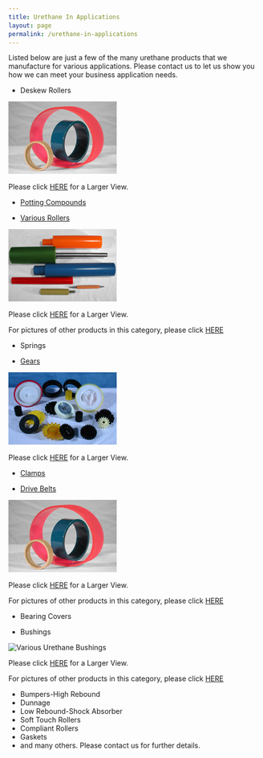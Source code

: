 ```yaml
---
title: Urethane In Applications
layout: page
permalink: /urethane-in-applications
---
```


Listed below are just a few of the many urethane products that we manufacture for various applications. Please contact us to let us show you how we can meet your business application needs.

- Deskew Rollers

![Urethane Deskew Rollers](img/ALL3.jpg)

Please click [HERE](img/ALL6.jpg) for a Larger View.

- [Potting Compounds](engineering-assistance#potting-compounds)

- [Various Rollers](urethane-drive-rollers)

![Various Urethane Rollers](img/ROLLERS3.jpg)

Please click [HERE](img/ROLLERS6.jpg) for a Larger View. 

For pictures of other products in this category, please click [HERE](/urethane-drive-rollers)

- Springs

- [Gears](urethane-gears)

![Various Urethane Machine Gears](img/SeGEARS.jpg)

Please click [HERE](img/eGEARS.jpg) for a Larger View.

- [Clamps](img/Clamps6_1.jpg)

- [Drive Belts](urethane-belts)

![Various Urethane Drive Belts](img/ALL3.jpg)

Please click [HERE](img/ALL6.jpg) for a Larger View.

For pictures of other products in this category, please click [HERE](other-belts)

- Bearing Covers

- Bushings

![Various Urethane Bushings](img/)

Please click [HERE](img/) for a Larger View.

For pictures of other products in this category, please click [HERE]()

- Bumpers-High Rebound
- Dunnage
- Low Rebound-Shock Absorber
- Soft Touch Rollers
- Compliant Rollers
- Gaskets
- and many others. Please contact us for further details.
